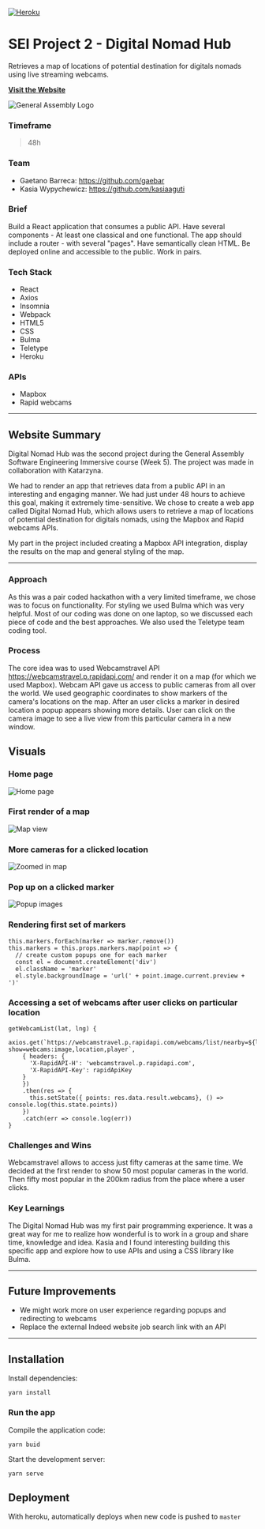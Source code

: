 [![Heroku](https://heroku-badge-gae.herokuapp.com/?app=digital-nomad-hub)](https://digital-nomad-hub.herokuapp.com/)

# SEI Project 2 - Digital Nomad Hub

Retrieves a map of locations of potential destination for digitals nomads using live streaming webcams.

**<a href="https://digital-nomad-hub.herokuapp.com/" target="_blank">Visit the Website</a>**

![General Assembly Logo](./screenshots/ga-logo.png)

### Timeframe
> 48h

### Team
- Gaetano Barreca: https://github.com/gaebar
- Kasia Wypychewicz: https://github.com/kasiaaguti

### Brief
Build a React application that consumes a public API.
Have several components - At least one classical and one functional.
The app should include a router - with several "pages".
Have semantically clean HTML.
Be deployed online and accessible to the public.
Work in pairs.
​
### Tech Stack
* React
* Axios
* Insomnia
* Webpack
* HTML5
* CSS
* Bulma
* Teletype
* Heroku

### APIs
* Mapbox
* Rapid webcams

___

## Website Summary
Digital Nomad Hub was the second project during the General Assembly Software Engineering Immersive course (Week 5). The project was made in collaboration with Katarzyna.

We had to render an app that retrieves data from a public API in an interesting and engaging manner. We had just under 48 hours to achieve this goal, making it extremely time-sensitive. We chose to create a web app called Digital Nomad Hub, which allows users to retrieve a map of locations of potential destination for digitals nomads, using the Mapbox and Rapid webcams APIs.

My part in the project included creating a Mapbox API integration, display the results on the map and general styling of the map.

___
### Approach
As this was a pair coded hackathon with a very limited timeframe, we chose was to focus on functionality. For styling we used Bulma which was very helpful. Most of our coding was done on one laptop, so we discussed each piece of code and the best approaches. We also used the Teletype team coding tool.

### Process
The core idea was to used Webcamstravel API https://webcamstravel.p.rapidapi.com/ and render it on a map (for which we used Mapbox). Webcam API gave us access to public cameras from all over the world. We used geographic coordinates to show markers of the camera's locations on the map. After an user clicks a marker in desired location a popup appears showing more details. User can click on the camera image to see a live view from this particular camera in a new window.

## Visuals

### Home page
![Home page](./screenshots/home-page.png)

### First render of a map

![Map view](./screenshots/all.png)

### More cameras for a clicked location
![Zoomed in map](./screenshots/italy.png)

### Pop up on a clicked marker
![Popup images](./screenshots/pop-up.png)

### Rendering first set of markers

```
this.markers.forEach(marker => marker.remove())
this.markers = this.props.markers.map(point => {
  // create custom popups one for each marker
  const el = document.createElement('div')
  el.className = 'marker'
  el.style.backgroundImage = 'url(' + point.image.current.preview + ')'
```
### Accessing a set of webcams after user clicks on particular location
```
getWebcamList(lat, lng) {
  axios.get(`https://webcamstravel.p.rapidapi.com/webcams/list/nearby=${lat},${lng},250/limit=50?show=webcams:image,location,player`,
    { headers: {
      'X-RapidAPI-H': 'webcamstravel.p.rapidapi.com',
      'X-RapidAPI-Key': rapidApiKey
    }
    })
    .then(res => {
      this.setState({ points: res.data.result.webcams}, () => console.log(this.state.points))
    })
    .catch(err => console.log(err))
}
```

### Challenges and Wins
Webcamstravel allows to access just fifty cameras at the same time. We decided at the first render to show 50 most popular cameras in the world. Then fifty most popular in the 200km radius from the place where a user clicks.

### Key Learnings
The Digital Nomad Hub was my first pair programming experience. It was a great way for me to realize how wonderful is to work in a group and share time, knowledge and idea. Kasia and I found interesting building this specific app and explore how to use APIs and using a CSS library like Bulma.

---

 ## Future Improvements
 - We might work more on user experience regarding popups and redirecting to webcams
 - Replace the external Indeed website job search link with an API

---

## Installation

Install dependencies:

`yarn install`

### Run the app

Compile the application code:

`yarn buid`

Start the development server:

`yarn serve`

## Deployment

With heroku, automatically deploys when new code is pushed to `master`
